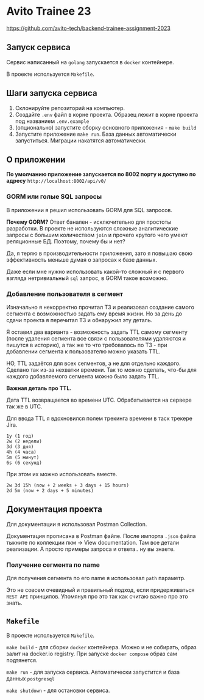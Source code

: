 # Avito Trainee 23

https://github.com/avito-tech/backend-trainee-assignment-2023

## Запуск сервиса

Сервис написанный на `golang` запускается в `docker` контейнере. 

В проекте используется `Makefile`.

## Шаги запуска сервиса

1. Склонируйте репозиторий на компьютер.
2. Создайте `.env` файл в корне проекта. Образец лежит в корне проекта под названием `.env.example`
3. (опционально) запустите сборку основного приложения - `make build`
4. Запустите приложение `make run`. База данных автоматически запуститься. Миграции накатятся автоматически.

## О приложении

**По умолчанию приложение запускается по 8002 порту и доступно по адресу** `http://localhost:8002/api/v0/`

### GORM или голые SQL запросы

В приложении я решил использовать GORM для SQL запросов.

**Почему GORM?** Ответ банален - исключительно для простоты разработки. В проекте не используются сложные аналитические запросы с большим количеством `join` и прочего крутого чего умеют реляционные БД. Поэтому, почему бы и нет?

Да, я теряю в производительности приложения, зато я повышаю свою эффективность меньше думая о запросах к базе данных.

Даже если мне нужно использовать какой-то сложный и с первого взгляда нетривиальный `sql` запрос, в GORM такое возможно.

### Добавление пользователя в сегмент

Изначально я некорректно прочитал ТЗ и реализовал создание самого сегмента с возможностью задать ему время жизни. Но за день до сдачи проекта я перечитал ТЗ и обнаружил эту деталь.

Я оставил два варианта - возможность задать TTL самому сегменту (после удаления сегмента все связи с пользователями удаляются и пишутся в историю), а так же то что требовалось по ТЗ - при добавлении сегмента к пользователю можно указать TTL.

НО, TTL задаётся для всех сегментов, а не для отдельно каждого. Сделано так из-за нехватки времени. Так то можно сделать, что-бы для каждого добавляемого сегмента можно было задать TTL.

**Важная деталь про TTL.**

Дата TTL возвращается во времени UTC. Обрабатывается на сервере так же в UTC.

Для ввода TTL я вдохновился полем трекинга времени в таск трекере Jira.

```
1y (1 год)
2w (2 недели)
3d (3 дня)
4h (4 часа)
5m (5 минут)
6s (6 секунд)
```

При этом их можно использовать вместе.

```
2w 3d 15h (now + 2 weeks + 3 days + 15 hours)
2d 5m (now + 2 days + 5 minutes)
```

## Документация проекта

Для документации я использовал Postman Collection.

Документация прописана в Postman файле. После импорта `.json` файла тыкните по коллекции пкм -> View documentation. Там все детали реализации. А просто примеры запроса и ответа.. ну вы знаете.

### Получение сегмента по name

Для получения сегмента по его name я использовал `path` параметр.

Это не совсем очевидный и правильный подход, если придерживаться `REST API` принципов. Упомянул про это так как считаю важно про это знать.

## `Makefile`

В проекте используется `Makefile`.

`make build` - для сборки `docker` контейнера. Можно и не собирать, образ залит на docker.io registry. При запуске `docker compose` образ сам подтянется. 

`make run` - для запуска сервиса. Автоматически запустится и база данных `postgresql`

`make shutdown` - для остановки сервиса.
